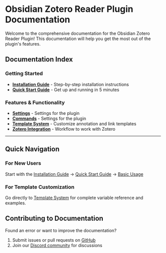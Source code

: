 # Obsidian Zotero Reader Plugin Documentation

Welcome to the comprehensive documentation for the Obsidian Zotero Reader Plugin! This documentation will help you get the most out of the plugin's features.

## Documentation Index

### Getting Started
- **[Installation Guide](INSTALLATION.md)** - Step-by-step installation instructions
- **[Quick Start Guide](QUICK_START.md)** - Get up and running in 5 minutes

### Features & Functionality
- **[Settings](SETTINGS.md)** - Settings for the plugin
- **[Commands](COMMANDS.md)** - Settings for the plugin
- **[Template System](TEMPLATE_VARIABLES.md)** - Customize annotation and link templates
- **[Zotero Integration](ZOTLIT_WORKFLOW.md)** - Workflow to work with Zotero

---

## Quick Navigation

### For New Users
Start with the [Installation Guide](INSTALLATION.md) → [Quick Start Guide](QUICK_START.md) → [Basic Usage](BASIC_USAGE.md)

### For Template Customization
Go directly to [Template System](TEMPLATE_VARIABLES.md) for complete variable reference and examples.

<!-- ### For Advanced Users
Check out [Keyboard Shortcuts](SHORTCUTS.md) and [Settings Reference](SETTINGS.md) for power user features.

### For Developers
Begin with [Development Setup](DEVELOPMENT.md) and explore the [API Reference](API.md). -->


## Contributing to Documentation

Found an error or want to improve the documentation? 

1. Submit issues or pull requests on [GitHub](https://github.com/duanxianpi/obsidian-zotero-reader-plugin)
2. Join our [Discord community](https://discord.gg/KwTkAhVc) for discussions


<!-- ## 📝 Documentation Status

| Document | Status | Last Updated |
|----------|---------|--------------|
| [Template Variables](TEMPLATE_VARIABLES.md) | ✅ Complete | 2025-09-18 |
| Installation Guide | 🔄 Planned | - |
| Quick Start Guide | 🔄 Planned | - |
| Basic Usage | 🔄 Planned | - |
| Annotations Guide | 🔄 Planned | - |
| Themes & Appearance | 🔄 Planned | - |
| Other guides | 🔄 Planned | - |

*Legend: ✅ Complete, 🔄 Planned, ⚠️ Needs Update* -->
